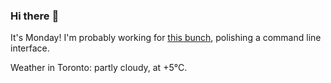 ### Hi there :wave:

It's Monday! I'm probably working for [this bunch](https://github.com/kohofinancial), polishing a command line interface.

Weather in Toronto: partly cloudy, at +5°C.
